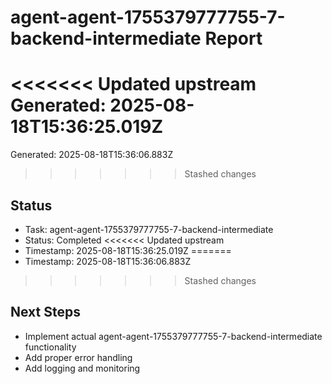 # agent-agent-1755379777755-7-backend-intermediate Report

<<<<<<< Updated upstream
Generated: 2025-08-18T15:36:25.019Z
=======
Generated: 2025-08-18T15:36:06.883Z
>>>>>>> Stashed changes

## Status
- Task: agent-agent-1755379777755-7-backend-intermediate
- Status: Completed
<<<<<<< Updated upstream
- Timestamp: 2025-08-18T15:36:25.019Z
=======
- Timestamp: 2025-08-18T15:36:06.883Z
>>>>>>> Stashed changes

## Next Steps
- Implement actual agent-agent-1755379777755-7-backend-intermediate functionality
- Add proper error handling
- Add logging and monitoring
